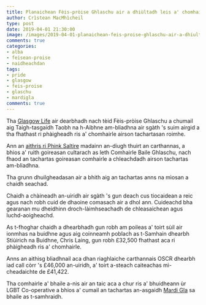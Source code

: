 ```yaml
---
title: Planaichean Fèis-pròise Ghlaschu air a dhiùltadh leis a' chomhairle
author: Crìstean MacMhìcheil
type: post
date: 2019-04-01 21:30:00
image: /images/2019-04-01-planaichean-feis-proise-ghlaschu-air-a-dhiultadh-leis-a-chomhairle.jpg
comments: true
categories:
- alba
- feisean-proise
- naidheachdan
tags:
- pride
- glasgow
- feis-proise
- glaschu
- mardigla
comments: true
---
```


Tha [Glasgow Life](https://www.glasgowlife.org.uk/) air dearbhadh nach tèid Fèis-pròise Ghlaschu a chumail aig Taigh-tasgaidh Taobh na h-Aibhne am-bliadhna air sgàth 's suim airgid a tha fhathast ri phàigheadh ris a' chomhairle airson tachartasan roimhe.

<!--more-->

Ann an [aithris ri Phink Saltire](https://pinksaltire.com/2019/04/01/council-pulls-the-plug-on-riverside-pride-plans-for-glasgow/) madainn an-diugh thuirt an carthannas, a bhios a' ruith goireasan cultarach as leth Comhairle Baile Ghlaschu, nach fhaod an tachartas goireasan comhairle a chleachdadh airson tachartas am-bliadhna.

Tha grunn dhuilgheadasan air a bhith aig an tachartas anns na mìosan a chaidh seachad.

Chaidh a chàineadh an-uiridh air sgàth 's gun deach cus tiocaidean a reic agus nach robh cuid de dhaoine comasach air a dhol ann. Cuideachd bha gearanan mu dheidhinn droch-làimhseachadh de chleasaichean agus luchd-aoigheachd.

As t-fhoghar chaidh a dhearbhadh gun robh am poileas a' toirt sùil air ionmhas na buidhne agus aig coinneamh poblach as t-Samhain dhearbh Stiùirich na Buidhne, Chris Laing, gun robh £32,500 fhathast aca ri phàigheadh ris a' chomhairle.

Anns an aithisg bliadhnail aca dhan riaghlaiche carthannais OSCR dhearbh iad call còrr 's £46,000 an-uiridh, a' toirt a-steach caiteachas mì-cheadaichte de £41,422.

Tha comhairle a' bhaile a-nis air an taic aca a chur ris a' bhuidheann ùr LGBT Co-operative a bhios a' cumail an tachartas an-asgaidh [Mardi Gla](http://www.mardigla.org) sa bhaile as t-samhraidh.
